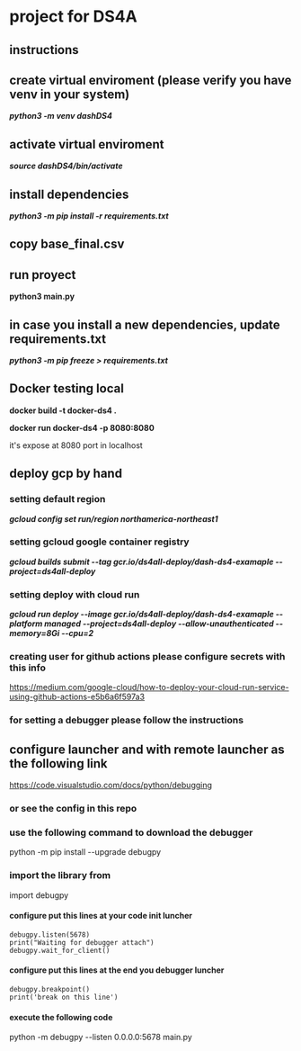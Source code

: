 # project for DS4A

## instructions

## create virtual enviroment (please verify you have venv in your system)

***python3 -m venv dashDS4***

## activate virtual enviroment 

***source dashDS4/bin/activate***  

## install dependencies

***python3 -m pip install -r requirements.txt***

## copy base_final.csv

## run proyect

**python3 main.py**
## in case you install a new dependencies, update requirements.txt

***python3 -m  pip freeze > requirements.txt***

## Docker testing local

**docker build -t docker-ds4 .**

**docker run docker-ds4 -p 8080:8080**

it's expose at 8080 port in localhost

## deploy gcp by hand

### setting default region
***gcloud config set run/region northamerica-northeast1***
 
### setting gcloud google container registry
***gcloud builds submit --tag gcr.io/ds4all-deploy/dash-ds4-examaple  --project=ds4all-deploy***

### setting deploy with cloud run
***gcloud run deploy --image gcr.io/ds4all-deploy/dash-ds4-examaple --platform managed  --project=ds4all-deploy --allow-unauthenticated --memory=8Gi --cpu=2***

### creating user for github actions please configure secrets with this info

https://medium.com/google-cloud/how-to-deploy-your-cloud-run-service-using-github-actions-e5b6a6f597a3

### for setting a debugger please follow the instructions

## configure launcher and with remote launcher as the following link
https://code.visualstudio.com/docs/python/debugging

### or see the config in this repo 

### use the following command to download the debugger
python -m pip install --upgrade debugpy
### import the library from
import debugpy
#### configure put this lines at your code init luncher
    debugpy.listen(5678)
    print("Waiting for debugger attach")
    debugpy.wait_for_client()
#### configure put this lines at the end you debugger luncher
    debugpy.breakpoint()
    print('break on this line')

#### execute the following code
python -m debugpy --listen 0.0.0.0:5678 main.py 